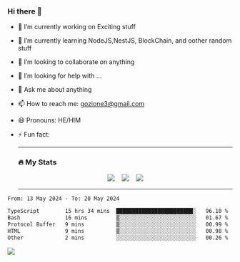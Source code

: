 ### Hi there 👋

<!--
**charlieScript/charlieScript** is a ✨ _special_ ✨ repository because its `README.md` (this file) appears on your GitHub profile.

Here are some ideas to get you started: -->

- 🔭 I’m currently working on Exciting stuff
- 🌱 I’m currently learning NodeJS,NestJS, BlockChain, and oother random stuff
- 👯 I’m looking to collaborate on anything
- 🤔 I’m looking for help with ...
- 💬 Ask me about anything
- 📫 How to reach me: gozione3@gmail.com
- 😄 Pronouns: HE/HIM
- ⚡ Fun fact:


  ---

  ### :fire: My Stats

  <div id="stats" align="center">
  <img src="http://github-readme-streak-stats.herokuapp.com?user=charlieScript&theme=dark&date_format=M%20j%5B%2C%20Y%5D" />&nbsp;&nbsp;&nbsp;
  <img src="https://github-readme-stats.vercel.app/api/top-langs/?username=charlieScript&layout=compact&theme=vision-friendly-dark"/>&nbsp;&nbsp;&nbsp;
  <img src="https://github-readme-stats.vercel.app/api?username=charlieScript&show_icons=true&theme=radical"/>
  </div>

  ---



<!--START_SECTION:waka-->

```txt
From: 13 May 2024 - To: 20 May 2024

TypeScript        15 hrs 34 mins  ████████████████████████░   96.10 %
Bash              16 mins         ▒░░░░░░░░░░░░░░░░░░░░░░░░   01.67 %
Protocol Buffer   9 mins          ▒░░░░░░░░░░░░░░░░░░░░░░░░   00.99 %
HTML              9 mins          ▒░░░░░░░░░░░░░░░░░░░░░░░░   00.98 %
Other             2 mins          ░░░░░░░░░░░░░░░░░░░░░░░░░   00.26 %
```

<!--END_SECTION:waka-->
![](https://komarev.com/ghpvc/?username=charlieScript)
